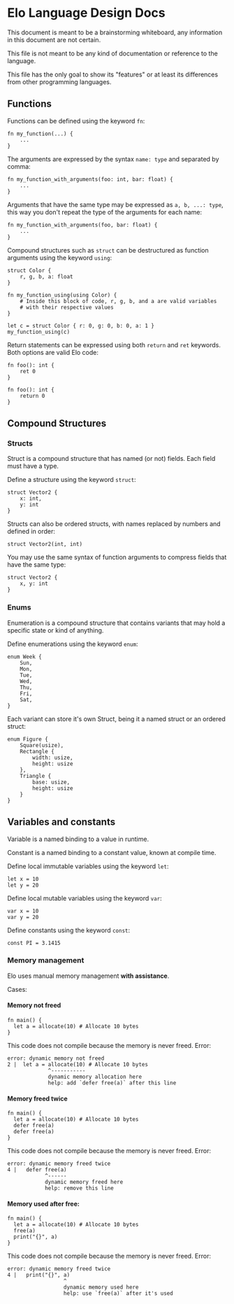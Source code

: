 # Elo Language Design Docs
This document is meant to be a brainstorming whiteboard, any information in this document are not certain.

This file is not meant to be any kind of documentation or reference to the language.

This file has the only goal to show its "features" or at least its differences from other programming languages.

## Functions

Functions can be defined using the keyword `fn`:

```
fn my_function(...) {
    ...
}
```

The arguments are expressed by the syntax `name: type` and separated by comma:
```
fn my_function_with_arguments(foo: int, bar: float) {
    ...
}
``` 

Arguments that have the same type may be expressed as `a, b, ...: type`, this way you don't repeat the type of the arguments for each name:
```
fn my_function_with_arguments(foo, bar: float) {
    ...
}
```

Compound structures such as `struct` can be destructured as function arguments using the keyword `using`:
```
struct Color {
    r, g, b, a: float
}

fn my_function_using(using Color) {
    # Inside this block of code, r, g, b, and a are valid variables
    # with their respective values
}

let c = struct Color { r: 0, g: 0, b: 0, a: 1 }
my_function_using(c)
```

Return statements can be expressed using both `return` and `ret` keywords. Both options are valid Elo code:
```
fn foo(): int {
    ret 0
}

fn foo(): int {
    return 0
}
```

## Compound Structures

### Structs
Struct is a compound structure that has named (or not) fields. Each field must have a type.

Define a structure using the keyword `struct`:
```
struct Vector2 {
    x: int,
    y: int
}
```

Structs can also be ordered structs, with names replaced by numbers and defined in order:
```
struct Vector2(int, int)
```

You may use the same syntax of function arguments to compress fields that have the same type:
```
struct Vector2 {
    x, y: int
}
```

### Enums
Enumeration is a compound structure that contains variants that may hold a specific state or kind of anything.

Define enumerations using the keyword `enum`:
```
enum Week {
    Sun,
    Mon,
    Tue,
    Wed,
    Thu,
    Fri,
    Sat,
}
```

Each variant can store it's own Struct, being it a named struct or an ordered struct:
```
enum Figure {
    Square(usize),
    Rectangle {
        width: usize,
        height: usize
    },
    Triangle {
        base: usize,
        height: usize
    }
}
```

## Variables and constants
Variable is a named binding to a value in runtime.

Constant is a named binding to a constant value, known at compile time.

Define local immutable variables using the keyword `let`:
```
let x = 10
let y = 20
```

Define local mutable variables using the keyword `var`:
```
var x = 10
var y = 20
```

Define constants using the keyword `const`:
```
const PI = 3.1415
```

### Memory management
Elo uses manual memory management **with assistance**.

Cases:

#### Memory not freed
```
fn main() {
  let a = allocate(10) # Allocate 10 bytes
}
```

This code does not compile because the memory is never freed.
Error:
```
error: dynamic memory not freed 
2 |  let a = allocate(10) # Allocate 10 bytes
             ^-----------
             dynamic memory allocation here
             help: add `defer free(a)` after this line
```

#### Memory freed twice
```
fn main() {
  let a = allocate(10) # Allocate 10 bytes
  defer free(a)
  defer free(a)
}
```

This code does not compile because the memory is never freed.
Error:
```
error: dynamic memory freed twice 
4 |   defer free(a)
            ^------
            dynamic memory freed here
            help: remove this line
```

#### Memory used after free:
```
fn main() {
  let a = allocate(10) # Allocate 10 bytes
  free(a)
  print("{}", a)
}
```

This code does not compile because the memory is never freed.
Error:
```
error: dynamic memory freed twice 
4 |   print("{}", a)
                  ^
                  dynamic memory used here
                  help: use `free(a)` after it's used
```


